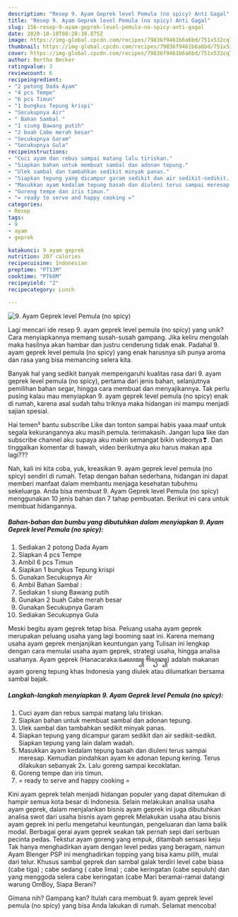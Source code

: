 ```yaml
---
description: "Resep 9. Ayam Geprek level Pemula (no spicy) Anti Gagal"
title: "Resep 9. Ayam Geprek level Pemula (no spicy) Anti Gagal"
slug: 156-resep-9-ayam-geprek-level-pemula-no-spicy-anti-gagal
date: 2020-10-10T08:28:38.875Z
image: https://img-global.cpcdn.com/recipes/79836f9461b6a6bd/751x532cq70/9-ayam-geprek-level-pemula-no-spicy-foto-resep-utama.jpg
thumbnail: https://img-global.cpcdn.com/recipes/79836f9461b6a6bd/751x532cq70/9-ayam-geprek-level-pemula-no-spicy-foto-resep-utama.jpg
cover: https://img-global.cpcdn.com/recipes/79836f9461b6a6bd/751x532cq70/9-ayam-geprek-level-pemula-no-spicy-foto-resep-utama.jpg
author: Bertha Becker
ratingvalue: 3
reviewcount: 6
recipeingredient:
- "2 potong Dada Ayam"
- "4 pcs Tempe"
- "6 pcs Timun"
- "1 bungkus Tepung krispi"
- "Secukupnya Air"
- " Bahan Sambal "
- "1 siung Bawang putih"
- "2 buah Cabe merah besar"
- "Secukupnya Garam"
- "Secukupnya Gula"
recipeinstructions:
- "Cuci ayam dan rebus sampai matang lalu tiriskan."
- "Siapkan bahan untuk membuat sambal dan adonan tepung."
- "Ulek sambal dan tambahkan sedikit minyak panas."
- "Siapkan tepung yang dicampur garam sedikit dan air sedikit-sedikit. Siapkan tepung yang lain dalam wadah."
- "Masukkan ayam kedalam tepung basah dan diuleni terus sampai meresap. Kemudian pindahkan ayam ke adonan tepung kering. Terus dilakukan sebanyak 2x. Lalu goreng sampai kecoklatan."
- "Goreng tempe dan iris timun."
- "= ready to serve and happy cooking ="
categories:
- Resep
tags:
- 9
- ayam
- geprek

katakunci: 9 ayam geprek 
nutrition: 207 calories
recipecuisine: Indonesian
preptime: "PT13M"
cooktime: "PT60M"
recipeyield: "2"
recipecategory: Lunch

---
```



![9. Ayam Geprek level Pemula (no spicy)](https://img-global.cpcdn.com/recipes/79836f9461b6a6bd/751x532cq70/9-ayam-geprek-level-pemula-no-spicy-foto-resep-utama.jpg)

Lagi mencari ide resep 9. ayam geprek level pemula (no spicy) yang unik? Cara menyiapkannya memang susah-susah gampang. Jika keliru mengolah maka hasilnya akan hambar dan justru cenderung tidak enak. Padahal 9. ayam geprek level pemula (no spicy) yang enak harusnya sih punya aroma dan rasa yang bisa memancing selera kita.

Banyak hal yang sedikit banyak mempengaruhi kualitas rasa dari 9. ayam geprek level pemula (no spicy), pertama dari jenis bahan, selanjutnya pemilihan bahan segar, hingga cara membuat dan menyajikannya. Tak perlu pusing kalau mau menyiapkan 9. ayam geprek level pemula (no spicy) enak di rumah, karena asal sudah tahu triknya maka hidangan ini mampu menjadi sajian spesial.

Hai temen² bantu subscribe Like dan tonton sampai habis yaaa.maaf untuk segala kekurangannya aku masih pemula. terimakasih. Jangan lupa like dan subscribe channel aku supaya aku makin semangat bikin videonya❣. Dan tinggalkan komentar di bawah, video berikutnya aku harus makan apa lagi???


Nah, kali ini kita coba, yuk, kreasikan 9. ayam geprek level pemula (no spicy) sendiri di rumah. Tetap dengan bahan sederhana, hidangan ini dapat memberi manfaat dalam membantu menjaga kesehatan tubuhmu sekeluarga. Anda bisa membuat 9. Ayam Geprek level Pemula (no spicy) menggunakan 10 jenis bahan dan 7 tahap pembuatan. Berikut ini cara untuk membuat hidangannya.

<!--inarticleads1-->

##### Bahan-bahan dan bumbu yang dibutuhkan dalam menyiapkan 9. Ayam Geprek level Pemula (no spicy):

1. Sediakan 2 potong Dada Ayam
1. Siapkan 4 pcs Tempe
1. Ambil 6 pcs Timun
1. Siapkan 1 bungkus Tepung krispi
1. Gunakan Secukupnya Air
1. Ambil  Bahan Sambal :
1. Sediakan 1 siung Bawang putih
1. Gunakan 2 buah Cabe merah besar
1. Gunakan Secukupnya Garam
1. Sediakan Secukupnya Gula


Meski begitu ayam geprek tetap bisa. Peluang usaha ayam geprek merupakan peluang usaha yang lagi booming saat ini. Karena memang usaha ayam geprek menjanjikan keuntungan yang Tulisan ini lengkap dengan cara memulai usaha ayam geprek, strategi usaha, hingga analisa usahanya. Ayam geprek (Hanacaraka:ꦄꦪꦩ꧀ ꦒꦼꦥꦽꦏ꧀) adalah makanan ayam goreng tepung khas Indonesia yang diulek atau dilumatkan bersama sambal bajak. 

<!--inarticleads2-->

##### Langkah-langkah menyiapkan 9. Ayam Geprek level Pemula (no spicy):

1. Cuci ayam dan rebus sampai matang lalu tiriskan.
1. Siapkan bahan untuk membuat sambal dan adonan tepung.
1. Ulek sambal dan tambahkan sedikit minyak panas.
1. Siapkan tepung yang dicampur garam sedikit dan air sedikit-sedikit. Siapkan tepung yang lain dalam wadah.
1. Masukkan ayam kedalam tepung basah dan diuleni terus sampai meresap. Kemudian pindahkan ayam ke adonan tepung kering. Terus dilakukan sebanyak 2x. Lalu goreng sampai kecoklatan.
1. Goreng tempe dan iris timun.
1. = ready to serve and happy cooking =


Kini ayam geprek telah menjadi hidangan populer yang dapat ditemukan di hampir semua kota besar di Indonesia. Selain melakukan analisa usaha ayam geprek, dalam menjalankan bisnis ayam geprek ini juga dibutuhkan analisa swot dari usaha bisnis ayam geprek Melakukan usaha atau bisnis ayam geprek ini perlu mengetahui keuntungan, pengeluaran dan lama balik modal. Berbagai gerai ayam geprek seakan tak pernah sepi dari serbuan pecinta pedas. Tekstur ayam goreng yang empuk, ditambah sensasi keju Tak hanya menghadirkan ayam dengan level pedas yang beragam, namun Ayam Blenger PSP ini menghadirkan topping yang bisa kamu pilih, mulai dari telur. Khusus sambal geprek dan sambal galak terdiri level cabe biasa (cabe tiga) ; cabe sedang ( cabe lima) ; cabe keringatan (cabe sepuluh) dan yang menggoda selera cabe keringatan (cabe Mari beramai-ramai datangi warung OmBoy, Siapa Berani? 

Gimana nih? Gampang kan? Itulah cara membuat 9. ayam geprek level pemula (no spicy) yang bisa Anda lakukan di rumah. Selamat mencoba!
